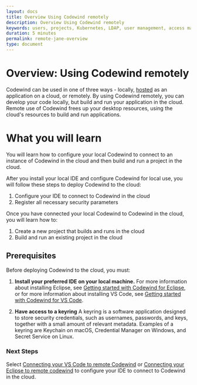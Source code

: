```yaml
---
layout: docs
title: Overview Using Codewind remotely
description: Overview Using Codewind remotely
keywords: users, projects, Kubernetes, LDAP, user management, access management, login, deployment, pod, security, securing cloud connection, remote deployment of Codewind
duration: 5 minutes
permalink: remote-jane-overview
type: document
---
```


# Overview: Using Codewind remotely

Codewind can be used in one of three ways - locally, [hosted](./mdt-che-installinfo.html) as an application on a cloud, or remotely. By using Codewind remotely, you can develop your code locally, but build and run your application in the cloud. Remote use of Codewind frees up your desktop resources, using the cloud's resources to build and run applications. 

# What you will learn

You will learn how to configure your local Codewind to connect to an instance of Codewind in the cloud and then build and run a project in the cloud. 

After you install your local IDE and configure Codewind for local use, you will follow these steps to deploy Codewind to the cloud:

1. Configure your IDE to connect to Codewind in the cloud
2. Register all necessary security parameters

Once you have connected your local Codewind to Codewind in the cloud, you will learn how to:

1. Create a new project that builds and runs in the cloud
2. Build and run an existing project in the cloud

## Prerequisites

Before deploying Codewind to the cloud, you must:

1. **Install your preferred IDE on your local machine.** 
For more information about installing Eclipse, see [Getting started with Codewind for Eclipse](mdteclipsegettingstarted.html), or for more information about installing VS Code, see [Getting started with Codewind for VS Code](mdt-vsc-getting-started.html).

2. **Have access to a keyring** A keyring is a software application designed to store security credentials, such as usernames, passwords, and keys, together with a small amount of relevant metadata. Examples of a keyring are Keychain on macOS, Credential Manager on Windows, and Secret Service on Linux.

### Next Steps

Select [Connecting your VS Code to remote Codewind](remotedeploy-vscode.html) or [Connecting your Eclipse to remote codewind](./remotedeploy-eclipse.html) to configure your IDE to connect to Codewind in the cloud.
